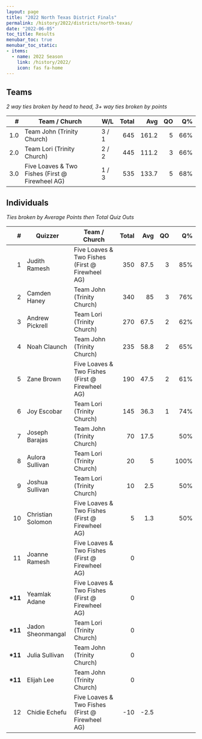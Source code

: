 ```yaml
---
layout: page
title: "2022 North Texas District Finals"
permalink: /history/2022/districts/north-texas/
date: "2022-06-05"
toc_title: Results
menubar_toc: true
menubar_toc_static:
- items:
  - name: 2022 Season
    link: /history/2022/
    icon: fas fa-home
---
```


## Teams

*2 way ties broken by head to head, 3+ way ties broken by points*

| #   | Team / Church                                   | W/L   | Total | Avg   | QO | Q%  |
|----:|-------------------------------------------------|-------|------:|------:|---:|----:|
| 1.0 | Team John (Trinity Church)                      | 3 / 1 | 645   | 161.2 | 5  | 66% |
| 2.0 | Team Lori (Trinity Church)                      | 2 / 2 | 445   | 111.2 | 3  | 66% |
| 3.0 | Five Loaves & Two Fishes (First @ Firewheel AG) | 1 / 3 | 535   | 133.7 | 5  | 68% |

## Individuals

*Ties broken by Average Points then Total Quiz Outs*

| #        | Quizzer           | Team / Church                                   | Total | Avg  | QO | Q%   |
|---------:|-------------------|-------------------------------------------------|------:|-----:|---:|-----:|
| 1        | Judith Ramesh     | Five Loaves & Two Fishes (First @ Firewheel AG) | 350   | 87.5 | 3  | 85%  |
| 2        | Camden Haney      | Team John (Trinity Church)                      | 340   | 85   | 3  | 76%  |
| 3        | Andrew Pickrell   | Team Lori (Trinity Church)                      | 270   | 67.5 | 2  | 62%  |
| 4        | Noah Claunch      | Team John (Trinity Church)                      | 235   | 58.8 | 2  | 65%  |
| 5        | Zane Brown        | Five Loaves & Two Fishes (First @ Firewheel AG) | 190   | 47.5 | 2  | 61%  |
| 6        | Joy Escobar       | Team Lori (Trinity Church)                      | 145   | 36.3 | 1  | 74%  |
| 7        | Joseph Barajas    | Team John (Trinity Church)                      | 70    | 17.5 |    | 50%  |
| 8        | Aulora Sullivan   | Team Lori (Trinity Church)                      | 20    | 5    |    | 100% |
| 9        | Joshua Sullivan   | Team Lori (Trinity Church)                      | 10    | 2.5  |    | 50%  |
| 10       | Christian Solomon | Five Loaves & Two Fishes (First @ Firewheel AG) | 5     | 1.3  |    | 50%  |
| 11       | Joanne Ramesh     | Five Loaves & Two Fishes (First @ Firewheel AG) | 0     |      |    |      |
| **\*11** | Yeamlak Adane     | Five Loaves & Two Fishes (First @ Firewheel AG) | 0     |      |    |      |
| **\*11** | Jadon Sheonmangal | Team Lori (Trinity Church)                      | 0     |      |    |      |
| **\*11** | Julia Sullivan    | Team John (Trinity Church)                      | 0     |      |    |      |
| **\*11** | Elijah Lee        | Team John (Trinity Church)                      | 0     |      |    |      |
| 12       | Chidie Echefu     | Five Loaves & Two Fishes (First @ Firewheel AG) | -10   | -2.5 |    |      |

